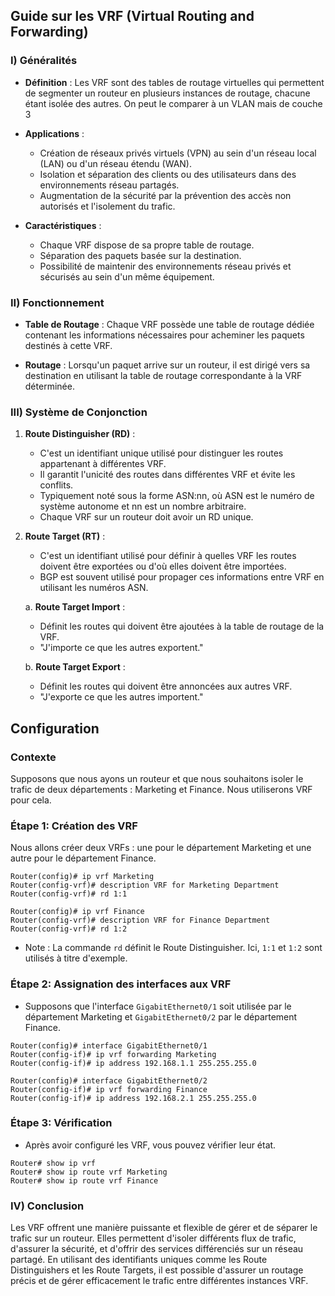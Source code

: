 ## Guide sur les VRF (Virtual Routing and Forwarding)

### I) Généralités

- **Définition** : Les VRF sont des tables de routage virtuelles qui permettent de segmenter un routeur en plusieurs instances de routage, chacune étant isolée des autres. On peut le comparer à un VLAN mais de couche 3 
    
- **Applications** :
    - Création de réseaux privés virtuels (VPN) au sein d'un réseau local (LAN) ou d'un réseau étendu (WAN).
    - Isolation et séparation des clients ou des utilisateurs dans des environnements réseau partagés.
    - Augmentation de la sécurité par la prévention des accès non autorisés et l'isolement du trafic.

- **Caractéristiques** :
    - Chaque VRF dispose de sa propre table de routage.
    - Séparation des paquets basée sur la destination.
    - Possibilité de maintenir des environnements réseau privés et sécurisés au sein d'un même équipement.

### II) Fonctionnement

- **Table de Routage** : Chaque VRF possède une table de routage dédiée contenant les informations nécessaires pour acheminer les paquets destinés à cette VRF.
    
- **Routage** : Lorsqu'un paquet arrive sur un routeur, il est dirigé vers sa destination en utilisant la table de routage correspondante à la VRF déterminée.
    

### III) Système de Conjonction

1. **Route Distinguisher (RD)** :
    - C'est un identifiant unique utilisé pour distinguer les routes appartenant à différentes VRF.
    - Il garantit l'unicité des routes dans différentes VRF et évite les conflits.
    - Typiquement noté sous la forme ASN:nn, où ASN est le numéro de système autonome et nn est un nombre arbitraire.
    - Chaque VRF sur un routeur doit avoir un RD unique.

2. **Route Target (RT)** :
    - C'est un identifiant utilisé pour définir à quelles VRF les routes doivent être exportées ou d'où elles doivent être importées.
    - BGP est souvent utilisé pour propager ces informations entre VRF en utilisant les numéros ASN.
    
    a. **Route Target Import** :
    - Définit les routes qui doivent être ajoutées à la table de routage de la VRF.
    - "J'importe ce que les autres exportent."
    
    b. **Route Target Export** :
    - Définit les routes qui doivent être annoncées aux autres VRF.
    - "J'exporte ce que les autres importent."

## Configuration 
### Contexte
Supposons que nous ayons un routeur et que nous souhaitons isoler le trafic de deux départements : Marketing et Finance. Nous utiliserons VRF pour cela.
### Étape 1: Création des VRF
Nous allons créer deux VRFs : une pour le département Marketing et une autre pour le département Finance.
```
Router(config)# ip vrf Marketing
Router(config-vrf)# description VRF for Marketing Department
Router(config-vrf)# rd 1:1

Router(config)# ip vrf Finance
Router(config-vrf)# description VRF for Finance Department
Router(config-vrf)# rd 1:2
```
* Note : La commande `rd` définit le Route Distinguisher. Ici, `1:1` et `1:2` sont utilisés à titre d'exemple.

### Étape 2: Assignation des interfaces aux VRF
* Supposons que l'interface `GigabitEthernet0/1` soit utilisée par le département Marketing et `GigabitEthernet0/2` par le département Finance.
```
Router(config)# interface GigabitEthernet0/1
Router(config-if)# ip vrf forwarding Marketing
Router(config-if)# ip address 192.168.1.1 255.255.255.0

Router(config)# interface GigabitEthernet0/2
Router(config-if)# ip vrf forwarding Finance
Router(config-if)# ip address 192.168.2.1 255.255.255.0
```
### Étape 3: Vérification
* Après avoir configuré les VRF, vous pouvez vérifier leur état.
```
Router# show ip vrf
Router# show ip route vrf Marketing
Router# show ip route vrf Finance
```


### IV) Conclusion

Les VRF offrent une manière puissante et flexible de gérer et de séparer le trafic sur un routeur. Elles permettent d'isoler différents flux de trafic, d'assurer la sécurité, et d'offrir des services différenciés sur un réseau partagé. En utilisant des identifiants uniques comme les Route Distinguishers et les Route Targets, il est possible d'assurer un routage précis et de gérer efficacement le trafic entre différentes instances VRF.